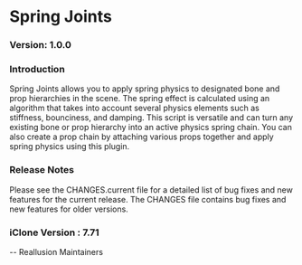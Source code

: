 # Spring Joints

### Version: 1.0.0

### Introduction

Spring Joints allows you to apply spring physics to designated bone and prop hierarchies in the scene.  The spring effect is calculated using an algorithm that takes into account several physics elements such as stiffness, bounciness, and damping.  This script is versatile and can turn any existing bone or prop hierarchy into an active physics spring chain.  You can also create a prop chain by attaching various props together and apply spring physics using this plugin. 

### Release Notes

Please see the CHANGES.current file for a detailed list of bug fixes and
new features for the current release. The CHANGES file contains bug fixes
and new features for older versions.

### iClone Version : 7.71


 -- Reallusion Maintainers